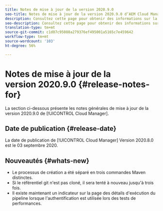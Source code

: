 ```yaml
---
title: Notes de mise à jour de la version 2020.9.0
seo-title: Notes de mise à jour de la version 2020.9.0 d’AEM Cloud Manager
description: Consultez cette page pour obtenir des informations sur la version 2020.9.0 de Cloud Manager
seo-description: Consultez cette page pour obtenir des informations sur la version 2020.9.0 d’AEM Cloud Manager
translation-type: tm+mt
source-git-commit: c1d07c95088a279376ef495001a5165c7e459642
workflow-type: tm+mt
source-wordcount: '103'
ht-degree: 56%

---
```


# Notes de mise à jour de la version 2020.9.0 {#release-notes-for}

La section ci-dessous présente les notes générales de mise à jour de la version 2020.9.0 de [!UICONTROL Cloud Manager].

## Date de publication {#release-date}

La date de publication de [!UICONTROL Cloud Manager] Version 2020.8.0 est le 03 septembre 2020.

## Nouveautés {#whats-new}

* Le processus de création a été séparé en trois commandes Maven distinctes.
* Si le référentiel git n&#39;est pas cloné, il sera tenté à nouveau jusqu&#39;à trois fois.
* Il existe maintenant un indicateur sur la page des détails d&#39;exécution du pipeline lorsque l&#39;authentification est utilisée lors des tests de performances.


